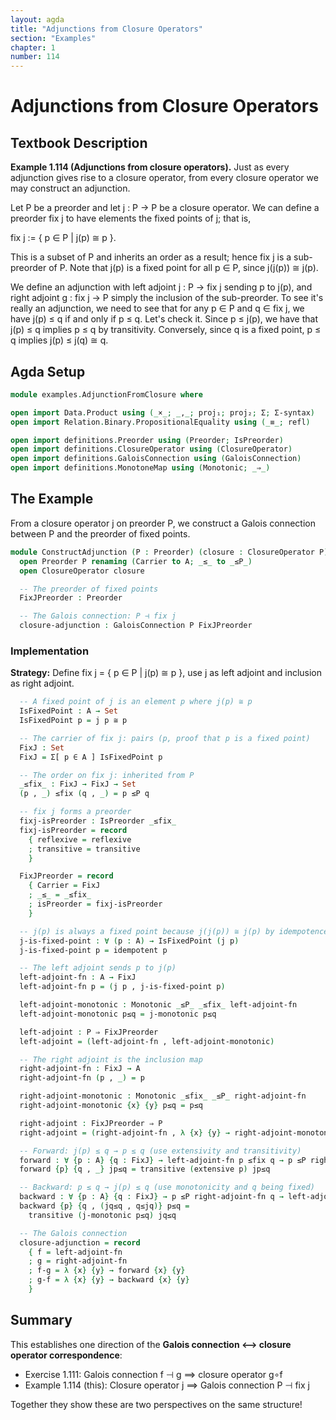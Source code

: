 ```yaml
---
layout: agda
title: "Adjunctions from Closure Operators"
section: "Examples"
chapter: 1
number: 114
---
```


# Adjunctions from Closure Operators

## Textbook Description

**Example 1.114 (Adjunctions from closure operators).** Just as every adjunction gives rise to a closure operator, from every closure operator we may construct an adjunction.

Let P be a preorder and let j : P → P be a closure operator. We can define a preorder fix j to have elements the fixed points of j; that is,

fix j := { p ∈ P | j(p) ≅ p }.

This is a subset of P and inherits an order as a result; hence fix j is a sub-preorder of P. Note that j(p) is a fixed point for all p ∈ P, since j(j(p)) ≅ j(p).

We define an adjunction with left adjoint j : P → fix j sending p to j(p), and right adjoint g : fix j → P simply the inclusion of the sub-preorder. To see it's really an adjunction, we need to see that for any p ∈ P and q ∈ fix j, we have j(p) ≤ q if and only if p ≤ q. Let's check it. Since p ≤ j(p), we have that j(p) ≤ q implies p ≤ q by transitivity. Conversely, since q is a fixed point, p ≤ q implies j(p) ≤ j(q) ≅ q.

## Agda Setup

```agda
module examples.AdjunctionFromClosure where

open import Data.Product using (_×_; _,_; proj₁; proj₂; Σ; Σ-syntax)
open import Relation.Binary.PropositionalEquality using (_≡_; refl)

open import definitions.Preorder using (Preorder; IsPreorder)
open import definitions.ClosureOperator using (ClosureOperator)
open import definitions.GaloisConnection using (GaloisConnection)
open import definitions.MonotoneMap using (Monotonic; _⇒_)
```

## The Example

From a closure operator j on preorder P, we construct a Galois connection between P and the preorder of fixed points.

```agda
module ConstructAdjunction (P : Preorder) (closure : ClosureOperator P) where
  open Preorder P renaming (Carrier to A; _≤_ to _≤P_)
  open ClosureOperator closure

  -- The preorder of fixed points
  FixJPreorder : Preorder

  -- The Galois connection: P ⊣ fix j
  closure-adjunction : GaloisConnection P FixJPreorder
```

### Implementation

**Strategy:** Define fix j = { p ∈ P | j(p) ≅ p }, use j as left adjoint and inclusion as right adjoint.

```agda
  -- A fixed point of j is an element p where j(p) ≅ p
  IsFixedPoint : A → Set
  IsFixedPoint p = j p ≅ p

  -- The carrier of fix j: pairs (p, proof that p is a fixed point)
  FixJ : Set
  FixJ = Σ[ p ∈ A ] IsFixedPoint p

  -- The order on fix j: inherited from P
  _≤fix_ : FixJ → FixJ → Set
  (p , _) ≤fix (q , _) = p ≤P q

  -- fix j forms a preorder
  fixj-isPreorder : IsPreorder _≤fix_
  fixj-isPreorder = record
    { reflexive = reflexive
    ; transitive = transitive
    }

  FixJPreorder = record
    { Carrier = FixJ
    ; _≤_ = _≤fix_
    ; isPreorder = fixj-isPreorder
    }

  -- j(p) is always a fixed point because j(j(p)) ≅ j(p) by idempotence
  j-is-fixed-point : ∀ (p : A) → IsFixedPoint (j p)
  j-is-fixed-point p = idempotent p

  -- The left adjoint sends p to j(p)
  left-adjoint-fn : A → FixJ
  left-adjoint-fn p = (j p , j-is-fixed-point p)

  left-adjoint-monotonic : Monotonic _≤P_ _≤fix_ left-adjoint-fn
  left-adjoint-monotonic p≤q = j-monotonic p≤q

  left-adjoint : P ⇒ FixJPreorder
  left-adjoint = (left-adjoint-fn , left-adjoint-monotonic)

  -- The right adjoint is the inclusion map
  right-adjoint-fn : FixJ → A
  right-adjoint-fn (p , _) = p

  right-adjoint-monotonic : Monotonic _≤fix_ _≤P_ right-adjoint-fn
  right-adjoint-monotonic {x} {y} p≤q = p≤q

  right-adjoint : FixJPreorder ⇒ P
  right-adjoint = (right-adjoint-fn , λ {x} {y} → right-adjoint-monotonic {x} {y})

  -- Forward: j(p) ≤ q → p ≤ q (use extensivity and transitivity)
  forward : ∀ {p : A} {q : FixJ} → left-adjoint-fn p ≤fix q → p ≤P right-adjoint-fn q
  forward {p} {q , _} jp≤q = transitive (extensive p) jp≤q

  -- Backward: p ≤ q → j(p) ≤ q (use monotonicity and q being fixed)
  backward : ∀ {p : A} {q : FixJ} → p ≤P right-adjoint-fn q → left-adjoint-fn p ≤fix q
  backward {p} {q , (jq≤q , q≤jq)} p≤q =
    transitive (j-monotonic p≤q) jq≤q

  -- The Galois connection
  closure-adjunction = record
    { f = left-adjoint-fn
    ; g = right-adjoint-fn
    ; f-g = λ {x} {y} → forward {x} {y}
    ; g-f = λ {x} {y} → backward {x} {y}
    }
```

## Summary

This establishes one direction of the **Galois connection ⟷ closure operator correspondence**:

- Exercise 1.111: Galois connection f ⊣ g ⟹ closure operator g∘f
- Example 1.114 (this): Closure operator j ⟹ Galois connection P ⊣ fix j

Together they show these are two perspectives on the same structure!
